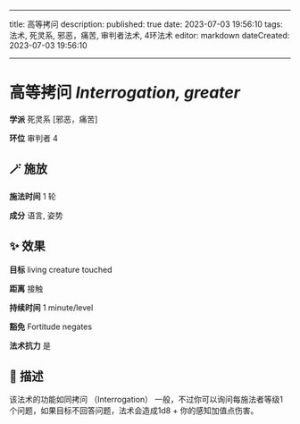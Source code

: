 
---
title: 高等拷问
description: 
published: true
date: 2023-07-03 19:56:10
tags: 法术, 死灵系, 邪恶，痛苦, 审判者法术, 4环法术
editor: markdown
dateCreated: 2023-07-03 19:56:10

---

# **高等拷问** *Interrogation, greater*

**学派** 死灵系 \[邪恶，痛苦\] 

**环位** 审判者 4

## 🪄 施放

**施法时间** 1 轮

**成分** 语言, 姿势

## ✨ 效果 

**目标** living creature touched 

**距离** 接触  

**持续时间** 1 minute/level 

**豁免** Fortitude negates

**法术抗力** 是

## 📖 描述

该法术的功能如同拷问 （Interrogation） 一般，不过你可以询问每施法者等级1个问题，如果目标不回答问题，法术会造成1d8 + 你的感知加值点伤害。
    